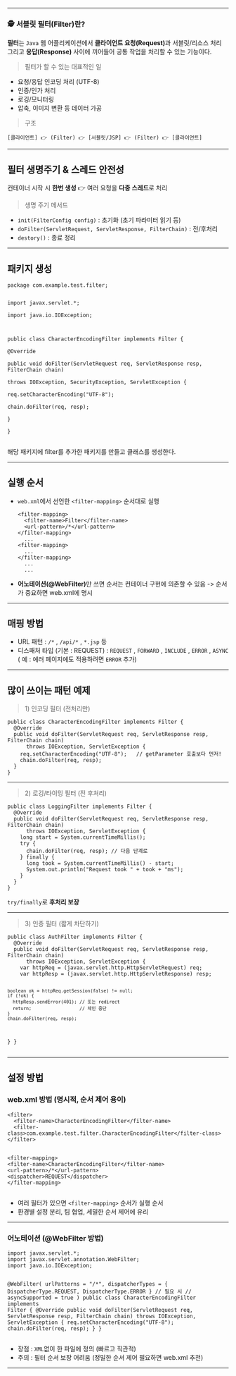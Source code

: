 <hr />
<h3 id="🕵️-서블릿-필터filter란">🕵️ 서블릿 필터(Filter)란?</h3>
<p><strong>필터</strong>는 <code>Java</code> 웹 어플리케이션에서 <strong>클라이언트 요청(Request)</strong>과 서블릿/리소스 처리 그리고 <strong>응답(Response)</strong> 사이에 끼어들어 공통 작업을 처리할 수 있는 기능이다.</p>
<blockquote>
<p>필터가 할 수 있는 대표적인 일</p>
</blockquote>
<ul>
<li>요청/응답 인코딩 처리 (UTF-8)</li>
<li>인증/인가 처리</li>
<li>로깅/모니터링</li>
<li>압축, 이미지 변환 등 데이터 가공</li>
</ul>
<blockquote>
<p>구조</p>
</blockquote>
<p><code>[클라이언트] 👉 (Filter) 👉 [서블릿/JSP] 👉 (Filter) 👉 [클라이언트]</code></p>
<hr />
<h2 id="필터-생명주기--스레드-안전성">필터 생명주기 &amp; 스레드 안전성</h2>
<p>컨테이너 시작 시 <strong>한번 생성</strong> 👉 여러 요청을 <strong>다중 스레드</strong>로 처리</p>
<blockquote>
<p>생명 주기 메서드</p>
</blockquote>
<ul>
<li><code>init(FilterConfig config)</code> : 초기화 (초기 파라미터 읽기 등)</li>
<li><code>doFilter(ServletRequest, ServletResponse, FilterChain)</code> : 전/후처리</li>
<li><code>destory()</code> : 종료 정리</li>
</ul>
<hr />
<h2 id="패키지-생성">패키지 생성</h2>
<pre><code class="language-java">package com.example.test.filter;  

import javax.servlet.*;  
import java.io.IOException;  

public class CharacterEncodingFilter implements Filter {  
        @Override  
        public void doFilter(ServletRequest req, ServletResponse resp, FilterChain chain)  
        throws IOException, SecurityException, ServletException {  
            req.setCharacterEncoding(&quot;UTF-8&quot;);  
            chain.doFilter(req, resp);  
        }  
}</code></pre>
<p>해당 패키지에 filter를 추가한 패키지를 만들고 클래스를 생성한다.</p>
<hr />
<h2 id="실행-순서">실행 순서</h2>
<ul>
<li><code>web.xml</code>에서 선언한 <code>&lt;filter-mapping&gt;</code> 순서대로 실행<pre><code class="language-xml">&lt;filter-mapping&gt;  
  &lt;filter-name&gt;Filter&lt;/filter-name&gt;  
  &lt;url-pattern&gt;/*&lt;/url-pattern&gt;  
&lt;/filter-mapping&gt;
  ...
&lt;filter-mapping&gt;  
  ...
&lt;/filter-mapping&gt;
  ...
  ...</code></pre>
</li>
<li><strong>어노테이션(@WebFilter)</strong>만 쓰면 순서는 컨테이너 구현에 의존할 수 있음 -&gt; 순서가 중요하면 web.xml에 명시</li>
</ul>
<hr />
<h2 id="매핑-방법">매핑 방법</h2>
<ul>
<li>URL 패턴 : <code>/*</code> , <code>/api/*</code> , <code>*.jsp</code> 등</li>
<li>디스패처 타입 (기본 : REQUEST) : <code>REQUEST</code> , <code>FORWARD</code> , <code>INCLUDE</code> , <code>ERROR</code> , <code>ASYNC</code> ( 예 : 에러 페이지에도 적용하려면 <code>ERROR</code> 추가)</li>
</ul>
<hr />
<h2 id="많이-쓰이는-패턴-예제">많이 쓰이는 패턴 예제</h2>
<blockquote>
<p>1) 인코딩 필터 (전처리만)</p>
</blockquote>
<pre><code class="language-java">public class CharacterEncodingFilter implements Filter {
  @Override
  public void doFilter(ServletRequest req, ServletResponse resp, FilterChain chain)
      throws IOException, ServletException {
    req.setCharacterEncoding(&quot;UTF-8&quot;);   // getParameter 호출보다 먼저!
    chain.doFilter(req, resp);
  }
}</code></pre>
<hr />
<blockquote>
<p>2) 로깅/타이밍 필터 (전 후처리)</p>
</blockquote>
<pre><code class="language-java">public class LoggingFilter implements Filter {
  @Override
  public void doFilter(ServletRequest req, ServletResponse resp, FilterChain chain)
      throws IOException, ServletException {
    long start = System.currentTimeMillis();
    try {
      chain.doFilter(req, resp); // 다음 단계로
    } finally {
      long took = System.currentTimeMillis() - start;
      System.out.println(&quot;Request took &quot; + took + &quot;ms&quot;);
    }
  }
}</code></pre>
<p><code>try/finally</code>로 <strong>후처리 보장</strong></p>
<hr />
<blockquote>
<p>3) 인증 필터 (짧게 차단하기)</p>
</blockquote>
<pre><code class="language-java">public class AuthFilter implements Filter {
  @Override
  public void doFilter(ServletRequest req, ServletResponse resp, FilterChain chain)
      throws IOException, ServletException {
    var httpReq = (javax.servlet.http.HttpServletRequest) req;
    var httpResp = (javax.servlet.http.HttpServletResponse) resp;

    boolean ok = httpReq.getSession(false) != null;
    if (!ok) {
      httpResp.sendError(401); // 또는 redirect
      return;                  // 체인 중단
    }
    chain.doFilter(req, resp);
  }
}</code></pre>
<hr />
<h2 id="설정-방법">설정 방법</h2>
<h3 id="webxml-방법-명시적-순서-제어-용이">web.xml 방법 (명시적, 순서 제어 용이)</h3>
<pre><code class="language-xml">&lt;filter&gt;
  &lt;filter-name&gt;CharacterEncodingFilter&lt;/filter-name&gt;
  &lt;filter-class&gt;com.example.test.filter.CharacterEncodingFilter&lt;/filter-class&gt;
&lt;/filter&gt;

&lt;filter-mapping&gt;
  &lt;filter-name&gt;CharacterEncodingFilter&lt;/filter-name&gt;
  &lt;url-pattern&gt;/*&lt;/url-pattern&gt;
  &lt;dispatcher&gt;REQUEST&lt;/dispatcher&gt;
&lt;/filter-mapping&gt;</code></pre>
<ul>
<li>여러 필터가 있으면 <code>&lt;filter-mapping&gt;</code> 순서가 실행 순서</li>
<li>환경별 설정 분리, 팀 협업, 세밀한 순서 제어에 유리</li>
</ul>
<hr />
<h3 id="어노테이션-webfilter-방법">어노테이션 (@WebFilter 방법)</h3>
<pre><code class="language-java">import javax.servlet.*;
import javax.servlet.annotation.WebFilter;
import java.io.IOException;

@WebFilter(
  urlPatterns = &quot;/*&quot;,
  dispatcherTypes = { DispatcherType.REQUEST, DispatcherType.ERROR }  // 필요 시
  // asyncSupported = true
)
public class CharacterEncodingFilter implements Filter {
  @Override
  public void doFilter(ServletRequest req, ServletResponse resp, FilterChain chain)
      throws IOException, ServletException {
    req.setCharacterEncoding(&quot;UTF-8&quot;);
    chain.doFilter(req, resp);
  }
}</code></pre>
<ul>
<li>장점 : <code>XML</code>없이 한 파일에 정의 (빠르고 직관적)</li>
<li>주의 : 필터 순서 보장 어려움 (정밀한 순서 제어 필요하면 web.xml 추천) </li>
</ul>
<hr />